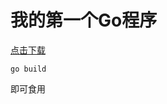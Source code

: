 # 我的第一个Go程序

[点击下载](https://github.com/M1saka10010/fileCalculator/archive/refs/tags/v0.0.1.zip)

```
go build
```

即可食用